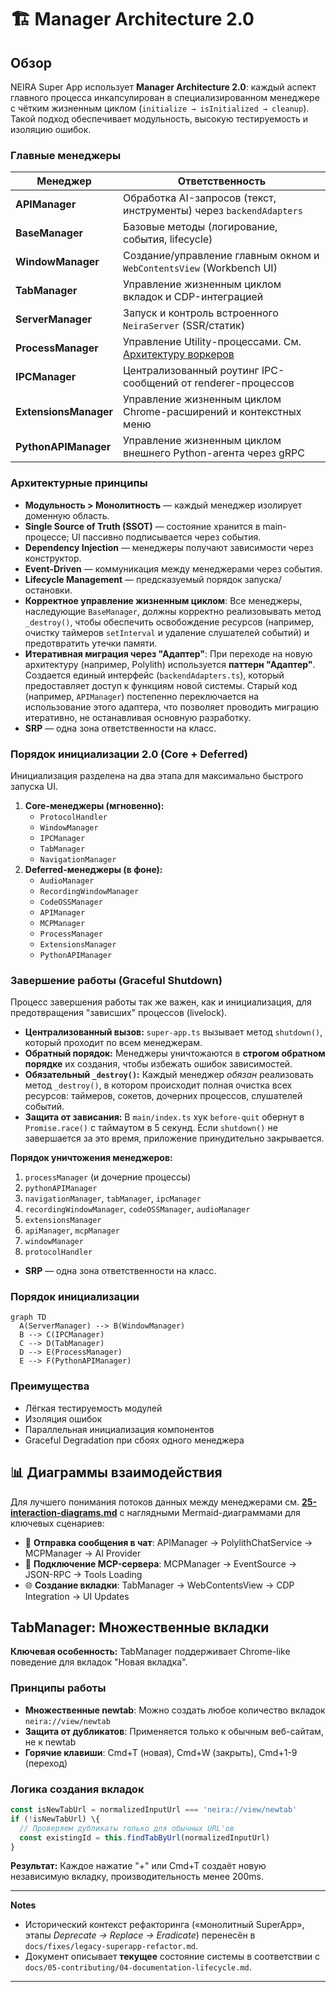 # 🏗️ Manager Architecture 2.0

## Обзор

NEIRA Super App использует **Manager Architecture 2.0**: каждый аспект главного процесса инкапсулирован в специализированном менеджере с чётким жизненным циклом (`initialize → isInitialized → cleanup`). Такой подход обеспечивает модульность, высокую тестируемость и изоляцию ошибок.

### Главные менеджеры

| Менеджер              | Ответственность                                                                          |
| --------------------- | ---------------------------------------------------------------------------------------- |
| **APIManager**        | Обработка AI-запросов (текст, инструменты) через `backendAdapters`                       |
| **BaseManager**       | Базовые методы (логирование, события, lifecycle)                                         |
| **WindowManager**     | Создание/управление главным окном и `WebContentsView` (Workbench UI)                     |
| **TabManager**        | Управление жизненным циклом вкладок и CDP-интеграцией                                    |
| **ServerManager**     | Запуск и контроль встроенного `NeiraServer` (SSR/статик)                                 |
| **ProcessManager**    | Управление Utility-процессами. См. [Архитектуру воркеров](/core-concepts/shell-core/workers-architecture) |
| **IPCManager**        | Централизованный роутинг IPC-сообщений от renderer-процессов                             |
| **ExtensionsManager** | Управление жизненным циклом Chrome-расширений и контекстных меню                         |
| **PythonAPIManager**  | Управление жизненным циклом внешнего Python-агента через gRPC                            |

### Архитектурные принципы

- **Модульность > Монолитность** — каждый менеджер изолирует доменную область.
- **Single Source of Truth (SSOT)** — состояние хранится в main-процессе; UI пассивно подписывается через события.
- **Dependency Injection** — менеджеры получают зависимости через конструктор.
- **Event-Driven** — коммуникация между менеджерами через события.
- **Lifecycle Management** — предсказуемый порядок запуска/остановки.
- **Корректное управление жизненным циклом**: Все менеджеры, наследующие `BaseManager`, должны корректно реализовывать метод `_destroy()`, чтобы обеспечить освобождение ресурсов (например, очистку таймеров `setInterval` и удаление слушателей событий) и предотвратить утечки памяти.
- **Итеративная миграция через "Адаптер"**: При переходе на новую архитектуру (например, Polylith) используется **паттерн "Адаптер"**. Создается единый интерфейс (`backendAdapters.ts`), который предоставляет доступ к функциям новой системы. Старый код (например, `APIManager`) постепенно переключается на использование этого адаптера, что позволяет проводить миграцию итеративно, не останавливая основную разработку.
- **SRP** — одна зона ответственности на класс.

### Порядок инициализации 2.0 (Core + Deferred)

Инициализация разделена на два этапа для максимально быстрого запуска UI.

1. **Core-менеджеры (мгновенно):**
   - `ProtocolHandler`
   - `WindowManager`
   - `IPCManager`
   - `TabManager`
   - `NavigationManager`
2. **Deferred-менеджеры (в фоне):**
   - `AudioManager`
   - `RecordingWindowManager`
   - `CodeOSSManager`
   - `APIManager`
   - `MCPManager`
   - `ProcessManager`
   - `ExtensionsManager`
   - `PythonAPIManager`

### Завершение работы (Graceful Shutdown)

Процесс завершения работы так же важен, как и инициализация, для предотвращения "зависших" процессов (livelock).

- **Централизованный вызов:** `super-app.ts` вызывает метод `shutdown()`, который проходит по всем менеджерам.
- **Обратный порядок:** Менеджеры уничтожаются в **строгом обратном порядке** их создания, чтобы избежать ошибок зависимостей.
- **Обязательный `_destroy()`:** Каждый менеджер _обязан_ реализовать метод `_destroy()`, в котором происходит полная очистка всех ресурсов: таймеров, сокетов, дочерних процессов, слушателей событий.
- **Защита от зависания:** В `main/index.ts` хук `before-quit` обернут в `Promise.race()` с таймаутом в 5 секунд. Если `shutdown()` не завершается за это время, приложение принудительно закрывается.

**Порядок уничтожения менеджеров:**

1. `processManager` (и дочерние процессы)
2. `pythonAPIManager`
3. `navigationManager`, `tabManager`, `ipcManager`
4. `recordingWindowManager`, `codeOSSManager`, `audioManager`
5. `extensionsManager`
6. `apiManager`, `mcpManager`
7. `windowManager`
8. `protocolHandler`

- **SRP** — одна зона ответственности на класс.

### Порядок инициализации

```mermaid
graph TD
  A(ServerManager) --> B(WindowManager)
  B --> C(IPCManager)
  C --> D(TabManager)
  D --> E(ProcessManager)
  E --> F(PythonAPIManager)
```

### Преимущества

- Лёгкая тестируемость модулей
- Изоляция ошибок
- Параллельная инициализация компонентов
- Graceful Degradation при сбоях одного менеджера

## 📊 Диаграммы взаимодействия

Для лучшего понимания потоков данных между менеджерами см. **[25-interaction-diagrams.md](/core-concepts/architecture-patterns/interaction-diagrams)** с наглядными Mermaid-диаграммами для ключевых сценариев:

- 💬 **Отправка сообщения в чат**: APIManager → PolylithChatService → MCPManager → AI Provider
- 🔌 **Подключение MCP-сервера**: MCPManager → EventSource → JSON-RPC → Tools Loading
- 🌐 **Создание вкладки**: TabManager → WebContentsView → CDP Integration → UI Updates

## TabManager: Множественные вкладки

**Ключевая особенность:** TabManager поддерживает Chrome-like поведение для вкладок "Новая вкладка".

### Принципы работы

- **Множественные newtab**: Можно создать любое количество вкладок `neira://view/newtab`
- **Защита от дубликатов**: Применяется только к обычным веб-сайтам, не к newtab
- **Горячие клавиши**: Cmd+T (новая), Cmd+W (закрыть), Cmd+1-9 (переход)

### Логика создания вкладок

```typescript
const isNewTabUrl = normalizedInputUrl === 'neira://view/newtab'
if (!isNewTabUrl) \{
  // Проверяем дубликаты только для обычных URL'ов
  const existingId = this.findTabByUrl(normalizedInputUrl)
}
```

**Результат:** Каждое нажатие "+" или Cmd+T создаёт новую независимую вкладку, производительность менее 200ms.

---

**Notes**

- Исторический контекст рефакторинга («монолитный SuperApp», этапы _Deprecate → Replace → Eradicate_) перенесён в `docs/fixes/legacy-superapp-refactor.md`.
- Документ описывает **текущее** состояние системы в соответствии с `docs/05-contributing/04-documentation-lifecycle.md`.

---
